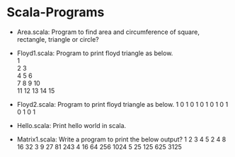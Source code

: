 Scala-Programs
==============
* Area.scala: Program to find area and circumference of square, rectangle, triangle or circle? 

* Floyd1.scala: Program to print floyd triangle as below.<br>
 1<br> 
 2   3<br> 
 4   5   6<br> 
 7   8   9   10<br> 
 11  12  13  14  15<br>

* Floyd2.scala: Program to print floyd triangle as below.
 1 
 0   1 
 0   1   0 
 1   0   1   0 
 1   0   1   0  1

* Hello.scala: Print hello world in scala.

* Matrix1.scala: Write a program to print the below output?
 1  2   3    4    5
 2  4   8    16   32
 3  9   27   81   243
 4  16  64   256  1024
 5  25  125  625  3125
